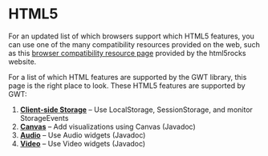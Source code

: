 HTML5
===

<p>For an updated list of which browsers support which HTML5 features, you can use one of the many compatibility resources provided on the web, such as this <a href="http://www.html5rocks.com/resources.html">browser compatibility resource page</a> provided by the html5rocks website. <p>

<p>For a list of which HTML features are supported by the GWT library, this page is the right place to look. These  HTML5 features are supported by GWT:</p>


<style type="text/css">
   ol.toc li { font-weight: normal; }
   ol.toc li a { font-weight: bold; }
</style>

<ol class="toc" id="pageToc">
  <li><a href="DevGuideHtml5Storage.html">Client-side Storage</a> &ndash; Use LocalStorage, SessionStorage, and monitor StorageEvents</li>
  <li><a href="/javadoc/latest/index.html?com/google/gwt/canvas/dom/client/package-summary.html">Canvas</a> &ndash; Add visualizations using Canvas (Javadoc)</li>
  <li><a href="/javadoc/latest/com/google/gwt/media/client/Audio.html">Audio</a> &ndash; Use Audio widgets (Javadoc) </li>
  <li><a href="/javadoc/latest/com/google/gwt/media/client/Video.html">Video</a> &ndash; Use Video widgets (Javadoc)</li>
</ol>


